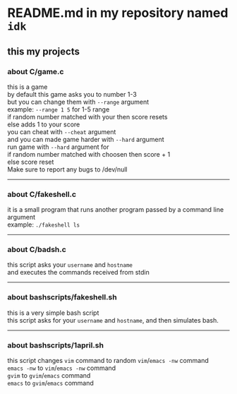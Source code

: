 # README.md in my repository named `idk`

## this my projects

### about C/game.c

this is a game  
by default this game asks you to number 1-3  
but you can change them with `--range` argument  
example: `--range 1 5` for 1-5 range  
if random number matched with your then score resets  
else adds 1 to your score  
you can cheat with `--cheat` argument  
and you can made game harder with `--hard` argument  
run game with `--hard` argument for  
if random number matched with choosen then score + 1  
else score reset  
Make sure to report any bugs to /dev/null  

---

### about C/fakeshell.c

it is a small program that runs another program passed by a command line argument  
example: `./fakeshell ls`

---

### about C/badsh.c

this script asks your `username` and `hostname`  
and executes the commands received from stdin

---

### about bashscripts/fakeshell.sh

this is a very simple bash script  
this script asks for your `username` and `hostname`, and then simulates bash.  

---

### about bashscripts/1april.sh

this script changes `vim` command to random `vim`/`emacs -nw` command  
`emacs -nw` to `vim`/`emacs -nw` command  
`gvim` to `gvim`/`emacs` command  
`emacs` to `gvim`/`emacs` command
